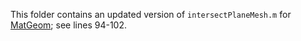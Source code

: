 This folder contains an updated version of `intersectPlaneMesh.m` for [MatGeom](https://github.com/mattools/matGeom); see lines 94-102.
